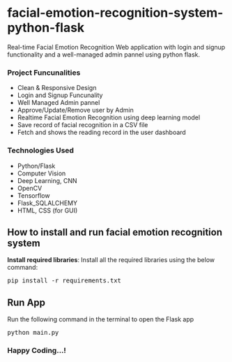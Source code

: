 # facial-emotion-recognition-system-python-flask

<p>Real-time Facial Emotion Recognition Web application with login and signup functionality and a well-managed admin pannel using python flask.</p>

<h3>Project Funcunalities</h3>
<ul>
  <li>Clean & Responsive Design</li>
  <li>Login and Signup Funcunality</li>
  <li>Well Managed Admin pannel</li>
  <li>Approve/Update/Remove user by Admin</li>
  <li>Realtime Facial Emotion Recognition using deep learning model</li>
  <li>Save record of facial recognition in a CSV file</li>
  <li>Fetch and shows the reading record in the user dashboard</li>
</ul>

<h3>Technologies Used</h3>
<ul>
  <li>Python/Flask</li>
  <li>Computer Vision</li>
  <li>Deep Learning, CNN</li>
  <li>OpenCV</li>
  <li>Tensorflow</li>
  <li>Flask_SQLALCHEMY</li>
  <li>HTML, CSS (for GUI)</li>
</ul>

<h2>How to install and run facial emotion recognition system</h2>

<strong>Install required libraries</strong>: Install all the required libraries using the below command:
<pre>
pip install -r requirements.txt
</pre>

<h2>Run App</h2>
<p>Run the following command in the terminal to open the Flask app</p>
<pre>
python main.py
</pre>

<h3>Happy Coding...!</h3>


